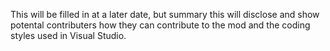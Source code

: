 This will be filled in at a later date, but summary this will disclose and show potental contributers how they can contribute to the mod and the coding styles used in Visual Studio. 
